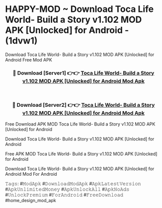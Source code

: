 # HAPPY-MOD ~ Download Toca Life World- Build a Story v1.102 MOD APK [Unlocked] for Android - (1dvw1)
Download Toca Life World- Build a Story v1.102 MOD APK [Unlocked] for Android Free Mod APK

<div align="center">
<h3>🔴 Download [Server1] 👉👉 <a href="https://apk-comot.site?title=Toca_Life_World-_Build_a_Story_v1.102_MOD_APK_[Unlocked]_for_Android">Toca Life World- Build a Story v1.102 MOD APK [Unlocked] for Android Mod Apk</a></h3><br>

<h3>🔴 Download [Server2] 👉👉 <a href="https://apk-comot.site?title=Toca_Life_World-_Build_a_Story_v1.102_MOD_APK_[Unlocked]_for_Android">Toca Life World- Build a Story v1.102 MOD APK [Unlocked] for Android Mod Apk</a></h3>
</div>


Free Download APK MOD Toca Life World- Build a Story v1.102 MOD APK [Unlocked] for Android

Download Toca Life World- Build a Story v1.102 MOD APK [Unlocked] for Android 

Free APK MOD Toca Life World- Build a Story v1.102 MOD APK [Unlocked] for Android 

Download Toca Life World- Build a Story v1.102 MOD APK [Unlocked] for Android Mod For Android

𝚃𝚊𝚐𝚜: #𝙼𝚘𝚍𝙰𝚙𝚔 #𝙳𝚘𝚠𝚗𝚕𝚘𝚊𝚍𝙼𝚘𝚍𝙰𝚙𝚔 #𝙰𝚙𝚔𝙻𝚊𝚝𝚎𝚜𝚝𝚅𝚎𝚛𝚜𝚒𝚘𝚗 #𝙰𝚙𝚔𝚄𝚗𝚕𝚒𝚖𝚒𝚝𝚎𝚍𝙼𝚘𝚗𝚎𝚢 #𝙰𝚙𝚔𝚄𝚗𝚕𝚘𝚌𝚔𝙰𝚕𝚕 #𝙰𝚙𝚔𝙽𝚘𝙰𝚍𝚜 #𝚄𝚗𝚕𝚘𝚌𝚔𝙿𝚛𝚎𝚖𝚒𝚞𝚖 #𝙵𝚘𝚛𝙰𝚗𝚍𝚛𝚘𝚒𝚍 #𝙵𝚛𝚎𝚎𝙳𝚘𝚠𝚗𝚕𝚘𝚊𝚍 #home_design_mod_apk